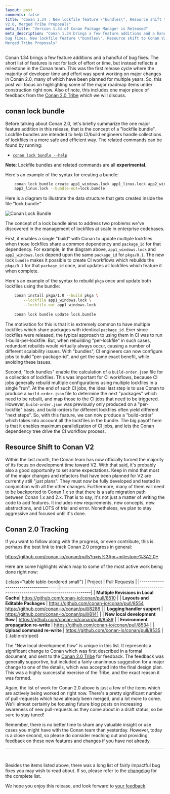 ```yaml
---
layout: post
comments: false
title: "Conan 1.34 : New lockfile feature \"bundles\", Resource shift to Conan
V2.0, Merged Tribe Proposals"
meta_title: "Version 1.34 of Conan Package Manager is Released"
meta_description: "Conan 1.34 brings a few feature additions and a handful of
bug fixes. New lockfile feature \"bundles\", Resource shift to Conan V2.0,
Merged Tribe Proposals"
---
```


Conan 1.34 brings a few feature additions and a handful of bug fixes. The short
list of features is not for lack of effort or time, but instead reflects a
milestone in the Conan team. This was the first release cycle where the majority
of developer time and effort was spent working on major changes in Conan 2.0,
many of which have been planned for multiple years. So, this post will focus on
highlighting some of the major roadmap items under construction right now. Also
of note, this includes one major piece of feedback from the [Conan 2.0
Tribe](https://conan.io/tribe.html) which we will discuss.

## conan lock bundle

Before talking about Conan 2.0, let's briefly summarize the one major feature
addition in this release, that is the concept of a "lockfile bundle". Lockfile
bundles are intended to help CI/build engineers handle collections of lockfiles
in a more safe and efficient way. The related commands can be found by running:

- [`conan lock
bundle --help`](https://docs.conan.io/en/latest/versioning/lockfiles/bundle.html)

**Note**: Lockfile bundles and related commands are all __experimental__.

Here's an example of the syntax for creating a bundle:

```bash
    conan lock bundle create app1_windows.lock app1_linux.lock app2_windows.lock
    app2_linux.lock --bundle-out=lock.bundle
```

Here is a diagram to illustrate the data structure that gets created inside the
file "lock.bundle"

<p class="centered">
    <img src="{{ site.baseurl }}/assets/post_images/2021-03-10/conan_lock_bundle.png"
     align="center" alt="Conan Lock Bundle"/>
</p>

The concept of a lock bundle aims to address two problems we've discovered in
the management of lockfiles at scale in enterprise codebases.  

First, it enables a single "build" with Conan to update multiple lockfiles when
those lockfiles share a common dependency and `package_id` for that dependency.
For example, in the diagram above, `app1_windows.lock` and `app2_windows.lock`
depend upon the same `package_id` for `pkga/0.1`. The new lock `bundle` makes it
possible to create CI workflows which rebuilds the `pkga/0.1` for that
`package_id` once, and updates all lockfiles which feature it when complete.

Here's an example of the syntax to rebuild `pkga` once and update both lockfiles
using the bundle:

```bash
    conan install pkga/1.0 --build pkga \
        --lockfile app1_windows.lock \
        --lockfile-out app1_windows.lock
        
    conan lock bundle update lock.bundle
```

The motivation for this is that it is extremely common to have multiple
lockfiles which share packages with identical `package_id`. Ever since lockfiles
were released, the typical approach to using them in CI was to run
1-build-per-lockfile. But, when rebuilding "per-lockfile" in such cases,
redundant rebuilds would virtually always occur, causing a number of different
scalability issues. With "bundles", CI engineers can now configure jobs to build
"per-package-id", and get the same exact benefit, while avoiding these issues.

Second, "lock bundles" enable the calculation of a `build-order.json` file for a
collection of lockfiles. This was important for CI workflows, because CI jobs
generally rebuild multiple configurations using multiple lockfiles in a single
"run". At the end of such CI jobs, the ideal last step is to use Conan to
produce a `build-order.json` file to determine the next "packages" which need to
be rebuilt, and map those to the CI jobs that need to be triggered.  However,
`build-order.json` was previously only produced on a "per-lockfile" basis, and
build-orders for different lockfiles often yield different "next steps". So,
with this feature, we can now produce a "build-order" which takes into account
all the lockfiles in the bundle. The big payoff here is that it enables maximum
parallelization of CI jobs, and lets the Conan dependency tree drive the CI
workflow process.

## Resource Shift to Conan V2

Within the last month, the Conan team has now officially turned the majority of
its focus on development time toward V2. With that said, it's probably also a
good opportunity to set some expectations. Keep in mind that most of the major
changes and refactors that have been planned for V2 are currently still "just
plans". They must now be fully developed and tested in conjunction with all the
other changes. Furthermore, many of them will need to be backported to Conan
1.x so that there is a safe migration path between Conan 1.x and 2.x.  That is
to say, it's not just a matter of writing the code to add features.  It includes
new requirements, new concepts, new abstractions, and LOTS of trial and error.
Nonetheless, we plan to stay aggressive and focused until it's done.

## Conan 2.0 Tracking

If you want to follow along with the progress, or even contribute, this is
perhaps the best link to track Conan 2.0 progress in general:

<https://github.com/conan-io/conan/pulls?q=is%3Apr+milestone%3A2.0+>

Here are some highlights which map to some of the most active work being done
right now:

{:class="table table-bordered small"}
| Project                              | Pull Requests                                                                               |
|--------------------------------------|---------------------------------------------------------------------------------------------|
| __Multiple Revisions in Local Cache__| <https://github.com/conan-io/conan/pull/8510>                                               |
| __Layouts and Editable Packages__    | <https://github.com/conan-io/conan/pull/8554><br><https://github.com/conan-io/conan/pull/8286> |
| __Logging handler support__          | <https://github.com/conan-io/conan/pull/8141>                                               |
| __New local development flow__       | <https://github.com/conan-io/conan/pull/8589>                                               |
| __Environment propagation re-write__ | <https://github.com/conan-io/conan/pull/8534>                                               |
| __Upload command re-write__          | <https://github.com/conan-io/conan/pull/8535>                                               |
{:.table-striped}

The "New local development flow" is unique in this list. It represents a
significant change to Conan which was first described in a formal document, and
sent to the [Conan 2.0 Tribe](https://conan.io/tribe.html) for feedback. The
feedback was generally supportive, but included a fairly unanimous suggestion
for a major change to one of the details, which was accepted into the final
design plan. This was a highly successful exercise of the Tribe, and the exact
reason it was formed.

Again, the list of work for Conan 2.0 above is just a few of the items which are
actively being worked on right now. There's a pretty significant number of
pull-requests which have already been merged, and a lot more to come. We'll
almost certainly be focusing future blog posts on increasing awareness of new
pull-requests as they come about in a draft status, so be sure to stay tuned!

Remember, there is no better time to share any valuable insight or use cases you
might have with the Conan team than yesterday.  However, today is a close
second, so please do consider reaching out and providing feedback on these new
features and changes if you have not already.

-----------
<br>

Besides the items listed above, there was a long list of fairly impactful bug
fixes you may wish to read about.  If so, please refer to the
[changelog](https://docs.conan.io/en/latest/changelog.html#march-2021) for the
complete list.

We hope you enjoy this release, and look forward to [your
feedback](https://github.com/conan-io/conan/issues).
